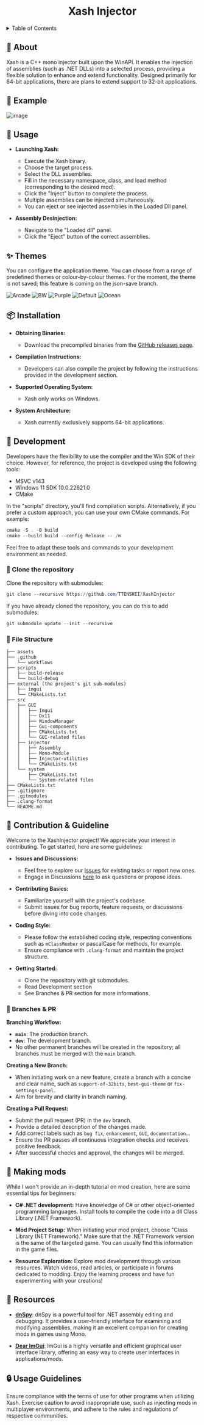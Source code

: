 <div align="center">
  <h1>Xash Injector</h1>
</div>

<details>
<summary>Table of Contents</summary>

## :blue_book: Index

- [About](#space_invader-about)
- [Example](#flower_playing_cards-example)
- [Usage](#flags-usage)
- [Installation](#package-installation)
- [Development](#wrench-development)
- [Contribution & Guideline](#cherry_blossom-contribution--guideline)
- [Branches & PR](#cactus-branches--pr)
- [Making mods](#gem-Making-mods)
- [Resources](#page_facing_up-resources)
- [Usage Guidelines](#lock-usage-guidelines)

</details>

## :space_invader: About
Xash is a C++ mono injector built upon the WinAPI.
It enables the injection of assemblies (such as .NET DLLs) into a selected process, providing a flexible solution to enhance and extend functionality.
Designed primarily for 64-bit applications, there are plans to extend support to 32-bit applications.

##  :flower_playing_cards: Example
![image](https://github.com/TTENSHII/XashInjector/assets/87119012/c685003e-ef73-4436-aa92-3ebc5b1c102a)

## :flags: Usage

- **Launching Xash:**
  - Execute the Xash binary.
  - Choose the target process.
  - Select the DLL assemblies.
  - Fill in the necessary namespace, class, and load method (corresponding to the desired mod).
  - Click the "Inject" button to complete the process.
  - Multiple assemblies can be injected simultaneously.
  - You can eject or see injected assemblies in the Loaded Dll panel.

- **Assembly Desinjection:**
  - Navigate to the "Loaded dll" panel.
  - Click the "Eject" button of the correct assemblies.

## :sparkles: Themes
You can configure the application theme.
You can choose from a range of predefined themes or colour-by-colour themes.
For the moment, the theme is not saved; this feature is coming on the json-save branch.

![Arcade](https://github.com/TTENSHII/XashInjector/assets/87119012/5c23fdc9-3176-4c5f-9bf0-66eba2fec862)
![BW](https://github.com/TTENSHII/XashInjector/assets/87119012/ad809c2c-2937-4a30-99d3-1e1c1b4d4a27)
![Purple](https://github.com/TTENSHII/XashInjector/assets/87119012/5061537e-a385-4a31-bf0d-68c33dfb4528)
![Default](https://github.com/TTENSHII/XashInjector/assets/87119012/1f22363d-8eb0-418e-9b78-fcd19875ee64)
![Ocean](https://github.com/TTENSHII/XashInjector/assets/87119012/84084461-64b2-4fda-948b-d8ffc17f1757)

## :package: Installation

- **Obtaining Binaries:**
  - Download the precompiled binaries from the [GitHub releases page](https://github.com/TTENSHII/XashInjector/releases).

- **Compilation Instructions:**
  - Developers can also compile the project by following the instructions provided in the development section.

- **Supported Operating System:**
  - Xash only works on Windows.

- **System Architecture:**
  - Xash currently exclusively supports 64-bit applications.

## :wrench: Development

Developers have the flexibility to use the compiler and the Win SDK of their choice.
However, for reference, the project is developed using the following tools:
- MSVC v143
- Windows 11 SDK 10.0.22621.0
- CMake

In the "scripts" directory, you'll find compilation scripts.
Alternatively, if you prefer a custom approach, you can use your own CMake commands. For example:
```powershell
cmake -S . -B build
cmake --build build --config Release -- /m
```

Feel free to adapt these tools and commands to your development environment as needed.

### :memo: Clone the repository

Clone the repository with submodules:
```powershell
git clone --recursive https://github.com/TTENSHII/XashInjector
```

If you have already cloned the repository, you can do this to add submodules:
```powershell
git submodule update --init --recursive
```

###  :file_folder: File Structure

```
├── assets
├── .github
│   └── workflows
├── scripts
│   ├── build-release
│   └── build-debug
├── external (the project's git sub-modules)
│   ├── imgui
│   └── CMakeLists.txt
├── src
│   ├── GUI
│   │   ├── Imgui
│   │   ├── Dx11
│   │   ├── WindowManager
│   │   ├── Gui-components
│   │   ├── CMakeLists.txt
│   │   └── GUI-related files
│   ├── injector
│   │   ├── Assembly
│   │   ├── Mono-Module
│   │   ├── Injector-utilities
│   │   └── CMakeLists.txt
│   └── system
│       ├── CMakeLists.txt
│       └── System-related files
├── CMakeLists.txt
├── .gitignore
├── .gitmodules
├── .clang-format
└── README.md
```

## :cherry_blossom: Contribution & Guideline

Welcome to the XashInjector project! We appreciate your interest in contributing. To get started, here are some guidelines:

- **Issues and Discussions:**
  - Feel free to explore our [Issues](https://github.com/TTENSHII/XashInjector/issues) for existing tasks or report new ones.
  - Engage in Discussions [here](https://github.com/TTENSHII/XashInjector/discussions) to ask questions or propose ideas.

- **Contributing Basics:**
  - Familiarize yourself with the project's codebase.
  - Submit issues for bug reports, feature requests, or discussions before diving into code changes.

- **Coding Style:**
  - Please follow the established coding style, respecting conventions such as `mClassMember` or pascalCase for methods, for example.
  - Ensure compliance with `.clang-format` and maintain the project structure.

- **Getting Started:**
  - Clone the repository with git submodules.
  - Read Development section
  - See Branches & PR section for more informations.

### :cactus: Branches & PR

**Branching Workflow:**

  - **`main`**: The production branch.
  - **`dev`**: The development branch.
  - No other permanent branches will be created in the repository; all branches must be merged with the `main` branch.

**Creating a New Branch:**

  - When initiating work on a new feature, create a branch with a concise and clear name, such as `support-of-32bits`, `best-gui-theme` or `fix-settings-panel`.
  - Aim for brevity and clarity in branch naming.

**Creating a Pull Request:**

  - Submit the pull request (PR) in the `dev` branch.
  - Provide a detailed description of the changes made.
  - Add correct labels such as `bug fix`, `enhancement`, `GUI`, `documentation`...
  - Ensure the PR passes all continuous integration checks and receives positive feedback.
  - After successful checks and approval, the changes will be merged.

## :gem: Making mods
While I won't provide an in-depth tutorial on mod creation, here are some essential tips for beginners:

  - **C# .NET development:**
Have knowledge of C# or other object-oriented programming languages.
Install tools to compile the code into a dll Class Library (.NET Framework).

  - **Mod Project Setup:**
When initiating your mod project, choose "Class Library (NET Framework)."
Make sure that the .NET Framework version is the same of the targeted game.
You can usually find this information in the game files.

  - **Resource Exploration:**
Explore mod development through various resources.
Watch videos, read articles, or participate in forums dedicated to modding.
Enjoy the learning process and have fun experimenting with your creations!

##  :page_facing_up: Resources

- [**dnSpy**](https://github.com/dnSpy/dnSpy): dnSpy is a powerful tool for .NET assembly editing and debugging.
It provides a user-friendly interface for examining and modifying assemblies, making it an excellent companion for creating mods in games using Mono.

- [**Dear ImGui**](https://github.com/ocornut/imgui): ImGui is a highly versatile and efficient graphical user interface library,
offering an easy way to create user interfaces in applications/mods.

##  :lock: Usage Guidelines

Ensure compliance with the terms of use for other programs when utilizing Xash.
Exercise caution to avoid inappropriate use, such as injecting mods in multiplayer environments,
and adhere to the rules and regulations of respective communities.
